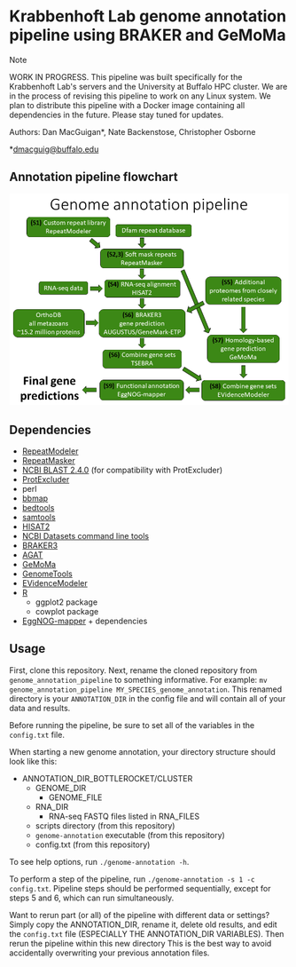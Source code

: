 # Krabbenhoft Lab genome annotation pipeline using BRAKER and GeMoMa

> [!NOTE] 
> WORK IN PROGRESS.
> This pipeline was built specifically for the Krabbenhoft Lab's servers and the University at Buffalo HPC cluster. 
> We are in the process of revising this pipeline to work on any Linux system. 
> We plan to distribute this pipeline with a Docker image containing all dependencies in the future.
> Please stay tuned for updates.

Authors: Dan MacGuigan*, Nate Backenstose, Christopher Osborne

*dmacguig@buffalo.edu

## Annotation pipeline flowchart
![flowchart](/annotation_flowchart.png)

## Dependencies

- [RepeatModeler](https://www.repeatmasker.org/RepeatModeler/)
- [RepeatMasker](https://www.repeatmasker.org/)
- [NCBI BLAST 2.4.0](https://ftp.ncbi.nlm.nih.gov/blast/executables/blast+/2.4.0/) (for compatibility with ProtExcluder)
- [ProtExcluder](https://github.com/NBISweden/ProtExcluder)
- perl
- [bbmap](https://sourceforge.net/projects/bbmap/)
- [bedtools](https://bedtools.readthedocs.io/en/latest/)
- [samtools](https://www.htslib.org/)
- [HISAT2](https://github.com/DaehwanKimLab/hisat2)
- [NCBI Datasets command line tools](https://www.ncbi.nlm.nih.gov/datasets/docs/v2/download-and-install/)
- [BRAKER3](https://github.com/Gaius-Augustus/BRAKER)
- [AGAT](https://agat.readthedocs.io/en/latest/agat_how_does_it_work.html)
- [GeMoMa](https://www.jstacs.de/index.php/GeMoMa)
- [GenomeTools](http://genometools.org/)
- [EVidenceModeler](https://github.com/EVidenceModeler/EVidenceModeler/wiki)
- [R](https://cran.r-project.org/)
	- ggplot2 package
	- cowplot package
- [EggNOG-mapper](https://github.com/eggnogdb/eggnog-mapper) + dependencies

## Usage

First, clone this repository. 
Next, rename the cloned repository from `genome_annotation_pipeline` to something informative.
For example: `mv genome_annotation_pipeline MY_SPECIES_genome_annotation`.
This renamed directory is your `ANNOTATION_DIR` in the config file and will contain all of your data and results. 

Before running the pipeline, be sure to set all of the variables in the `config.txt` file.

When starting a new genome annotation, your directory structure should look like this:

- ANNOTATION_DIR_BOTTLEROCKET/CLUSTER
  - GENOME_DIR
    - GENOME_FILE
  - RNA_DIR
    - RNA-seq FASTQ files listed in RNA_FILES
  - scripts directory (from this repository)
  - `genome-annotation` executable (from this repository)
  - config.txt (from this repository)

To see help options, run `./genome-annotation -h`.

To perform a step of the pipeline, run `./genome-annotation -s 1 -c config.txt`. 
Pipeline steps should be performed sequentially, except for steps 5 and 6, which can run simultaneously.

Want to rerun part (or all) of the pipeline with different data or settings?
Simply copy the ANNOTATION_DIR, rename it, delete old results, and edit the `config.txt` file (ESPECIALLY THE ANNOTATION_DIR VARIABLES). 
Then rerun the pipeline within this new directory
This is the best way to avoid accidentally overwriting your previous annotation files.
